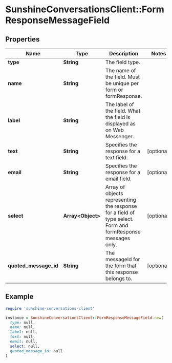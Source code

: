 # SunshineConversationsClient::FormResponseMessageField

## Properties

| Name | Type | Description | Notes |
| ---- | ---- | ----------- | ----- |
| **type** | **String** | The field type. |  |
| **name** | **String** | The name of the field. Must be unique per form or formResponse. |  |
| **label** | **String** | The label of the field. What the field is displayed as on Web Messenger. |  |
| **text** | **String** | Specifies the response for a text field. | [optional] |
| **email** | **String** | Specifies the response for a email field. | [optional] |
| **select** | **Array&lt;Object&gt;** | Array of objects representing the response for a field of type select. Form and formResponse messages only. | [optional] |
| **quoted_message_id** | **String** | The messageId for the form that this response belongs to. | [optional] |

## Example

```ruby
require 'sunshine-conversations-client'

instance = SunshineConversationsClient::FormResponseMessageField.new(
  type: null,
  name: null,
  label: null,
  text: null,
  email: null,
  select: null,
  quoted_message_id: null
)
```


